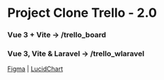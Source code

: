 # Project Clone Trello - 2.0
### Vue 3 + Vite -> /trello_board
### Vue 3, Vite & Laravel -> /trello_wlaravel

[Figma](https://www.figma.com/design/62etcqVf4vPn7iAri9UulK/Todo-Freeline?node-id=3-2&t=knEkY6AEepbz9H5p-0) | 
[LucidChart](https://lucid.app/lucidchart/9c688aa3-f46e-4534-b86d-9d3a589bfccd/edit?viewport_loc=-1160%2C37%2C2301%2C1051%2C0_0&invitationId=inv_85f50a3f-b8b1-4b7d-99f2-99c311594ec3)
